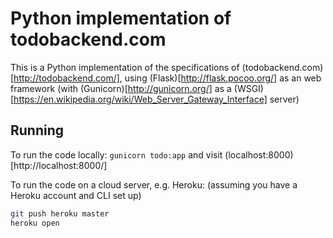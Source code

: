 # Python implementation of todobackend.com
This is a Python implementation of the specifications of (todobackend.com)[http://todobackend.com/], using (Flask)[http://flask.pocoo.org/] as an web framework (with (Gunicorn)[http://gunicorn.org/] as a (WSGI)[https://en.wikipedia.org/wiki/Web_Server_Gateway_Interface] server)

## Running
To run the code locally:
`gunicorn todo:app`
and visit (localhost:8000)[http://localhost:8000/]

To run the code on a cloud server, e.g. Heroku:
(assuming you have a Heroku account and CLI set up)

```bash
git push heroku master
heroku open
```
